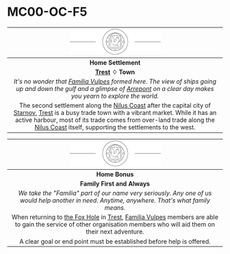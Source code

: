 # MC00-OC-F5

| <img src="../../images/card-icons/familia-vulpes.png" height="60" /> |
|:---:|
| **Home Settlement** |
| **[Trest](../../places/towns/trest.md) ♢ Town** |
| *It's no wonder that [Familia Vulpes](../../organisations/familia-vulpes.md) formed here. The view of ships going up and down the gulf and a glimpse of [Arrepont](../../places/cities/arrepont.md) on a clear day makes you yearn to explore the world.* |
| The second settlement along the [Nilus Coast](../../civilisations/nilsavnic-alliance/states/nilus-coast.md) after the capital city of [Starnov](../../places/cities/starnov.md), [Trest](../../places/towns/trest.md) is a busy trade town with a vibrant market. While it has an active harbour, most of its trade comes from over-land trade along the [Nilus Coast](../../civilisations/nilsavnic-alliance/states/nilus-coast.md) itself, supporting the settlements to the west. |

| <img src="../../images/card-icons/familia-vulpes.png" height="60" /> |
|:---:|
| **Home Bonus** |
| **Family First and Always** |
| *We take the "Familia" part of our name very seriously. Any one of us would help another in need. Anytime, anywhere. That's what family means.* |
| When returning to [the Fox Hole](../../places/buildings/the-fox-hole.md) in [Trest](../../places/towns/trest.md), [Familia Vulpes](../../organisations/familia-vulpes.md) members are able to gain the service of other organisation members who will aid them on their next adventure. |
| A clear goal or end point must be established before help is offered. |
